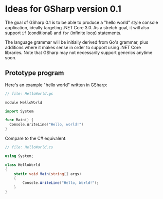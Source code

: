 # Ideas for GSharp version 0.1
The goal of GSharp 0.1 is to be able to produce a "hello world" style console application, ideally targeting .NET Core 3.0. As a stretch goal, it will also support `if` (conditional) and `for` (infinite loop) statements.

The language grammar will be initially derived from Go's grammar, plus additions where it makes sense in order to support using .NET Core libraries. Note that GSharp may not necessarily support generics anytime soon.

## Prototype program
Here's an example "hello world" written in GSharp:
```go
// file: HelloWorld.gs

module HelloWorld

import System

func Main() {
  Console.WriteLine("Hello, world!")
}
```

Compare to the C# equivalent:
```csharp
// file: HelloWorld.cs

using System;

class HelloWorld
{
    static void Main(string[] args)
    {
        Console.WriteLine("Hello, World!");
    }
}
```
